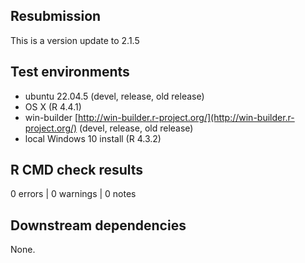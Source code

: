 ## Resubmission

This is a version update to 2.1.5

## Test environments

* ubuntu 22.04.5 (devel, release, old release)
* OS X (R 4.4.1)
* win-builder [http://win-builder.r-project.org/](http://win-builder.r-project.org/) (devel, release, old release)
* local Windows 10 install (R 4.3.2)

## R CMD check results

0 errors | 0 warnings | 0 notes

## Downstream dependencies

None.




